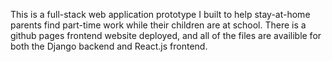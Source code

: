This is a full-stack web application prototype I built to help stay-at-home parents find part-time work while their children are at school. 
There is a github pages frontend website deployed, and all of the files are availible for both the Django backend and React.js frontend. 
